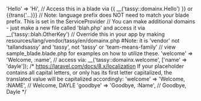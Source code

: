 'Hello' => 'Hi', // Access this in a blade via {{ __('tassy::domainx.Hello') }} or {{trans('...)}}
    // Note: language prefix does NOT need to match your blade prefix.  This is set in the ServiceProvider
    // You can make additional domains - just make a new file called 'blah.php' and access it via  __('tassy::blah.OtherKey')
    // Override this in your app by making resources/lang/vendor/tassy/en/domainx.php #Note: it is 'vendor' not 'tallandsassy' and 'tassy', not 'tassy' or 'team-means-family'
    // view sample_blade.blade.php for examples on how to utilize these.
    'welcome' => 'Welcome, :name', //  access via: __('tassy::domainx.welcome', ['name' => 'dayle']);
    /* https://laravel.com/docs/8.x/localization
    If your placeholder contains all capital letters, or only has its first letter capitalized, the translated value will be capitalized accordingly:
    'welcome' => 'Welcome, :NAME', // Welcome, DAYLE
    'goodbye' => 'Goodbye, :Name', // Goodbye, Dayle
    */
